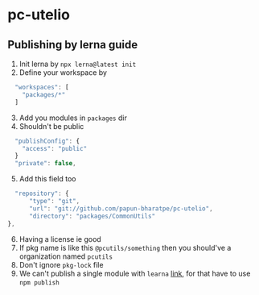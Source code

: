 # pc-utelio

## Publishing by lerna guide
1. Init lerna by  `npx lerna@latest init`
2. Define your workspace by
```js
  "workspaces": [
    "packages/*"
  ]
```
3. Add you modules in `packages` dir
4. Shouldn't be public
``` js
  "publishConfig": {
    "access": "public"
  }
  "private": false,
  ```
  5. Add this field too
  ```js
    "repository": {
        "type": "git",
        "url": "git://github.com/papun-bharatpe/pc-utelio",
        "directory": "packages/CommonUtils"
  },
  ```
  6. Having a license ie good
  7. If pkg name is like this `@pcutils/something` then you should've a organization named `pcutils`
  8. Don't ignore `pkg-lock` file
  9. We can't publish a single module with `learna` [link](https://github.com/lerna/lerna/issues/1055),  for that have to use `npm publish`



